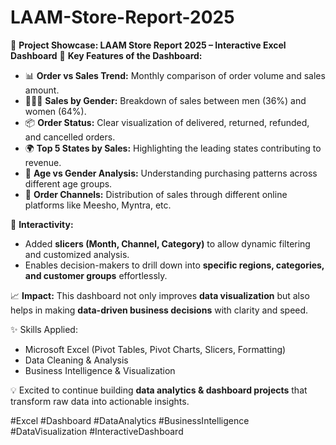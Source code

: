 # LAAM-Store-Report-2025

🚀 **Project Showcase: LAAM Store Report 2025 – Interactive Excel Dashboard**
🔹 **Key Features of the Dashboard:**

* 📊 **Order vs Sales Trend:** Monthly comparison of order volume and sales amount.
* 👩‍🦰👨 **Sales by Gender:** Breakdown of sales between men (36%) and women (64%).
* 📦 **Order Status:** Clear visualization of delivered, returned, refunded, and cancelled orders.
* 🌍 **Top 5 States by Sales:** Highlighting the leading states contributing to revenue.
* 👥 **Age vs Gender Analysis:** Understanding purchasing patterns across different age groups.
* 🛒 **Order Channels:** Distribution of sales through different online platforms like Meesho, Myntra, etc.

🔹 **Interactivity:**

* Added **slicers (Month, Channel, Category)** to allow dynamic filtering and customized analysis.
* Enables decision-makers to drill down into **specific regions, categories, and customer groups** effortlessly.

📈 **Impact:**
This dashboard not only improves **data visualization** but also helps in making **data-driven business decisions** with clarity and speed.

✨ Skills Applied:

* Microsoft Excel (Pivot Tables, Pivot Charts, Slicers, Formatting)
* Data Cleaning & Analysis
* Business Intelligence & Visualization

💡 Excited to continue building **data analytics & dashboard projects** that transform raw data into actionable insights.

\#Excel #Dashboard #DataAnalytics #BusinessIntelligence #DataVisualization #InteractiveDashboard

